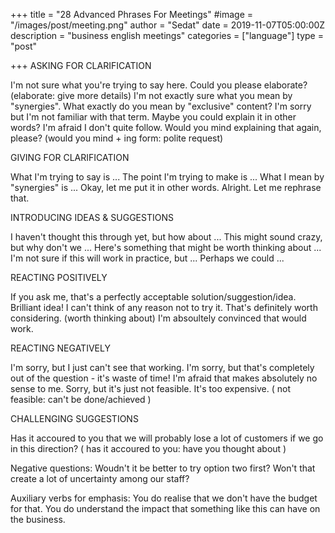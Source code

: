 +++
title = "28 Advanced Phrases For Meetings"
#image = "/images/post/meeting.png"
author = "Sedat"
date = 2019-11-07T05:00:00Z
description = "business english meetings"
categories = ["language"]
type = "post"

+++
ASKING FOR CLARIFICATION

I'm not sure what you're trying to say here. Could you please elaborate? (elaborate: give more details)
I'm not exactly sure what you mean by "synergies".
What exactly do you mean by "exclusive" content?
I'm sorry but I'm not familiar with that term. Maybe you could explain it in other words?
I'm afraid I don't quite follow. Would you mind explaining that again, please? (would you mind + ing form: polite request)

GIVING FOR CLARIFICATION

What I'm trying to say is ...
The point I'm trying to make is ...
What I mean by "synergies" is ...
Okay, let me put it in other words.
Alright. Let me rephrase that.

INTRODUCING IDEAS & SUGGESTIONS

I haven't thought this through yet, but how about ...
This might sound crazy, but why don't we ...
Here's something that might be worth thinking about ...
I'm not sure if this will work in practice, but ...
Perhaps we could ...

REACTING POSITIVELY

If you ask me, that's a perfectly acceptable solution/suggestion/idea.
Brilliant idea! I can't think of any reason not to try it.
That's definitely worth considering. (worth thinking about)
I'm absoultely convinced that would work.

REACTING NEGATIVELY

I'm sorry, but I just can't see that working.
I'm sorry, but that's completely out of the question - it's waste of time!
I'm afraid that makes absolutely no sense to me.
Sorry, but it's just not feasible. It's too expensive. ( not feasible: can't be done/achieved )

CHALLENGING SUGGESTIONS

Has it accoured to you that we will probably lose a lot of customers if we go in this direction? ( has it accoured to you: have you thought about )

Negative questions:
Woudn't it be better to try option two first?
Won't that create a lot of uncertainty among our staff?

Auxiliary verbs for emphasis:
You do realise that we don't have the budget for that.
You do understand the impact that something like this can have on the business.






























